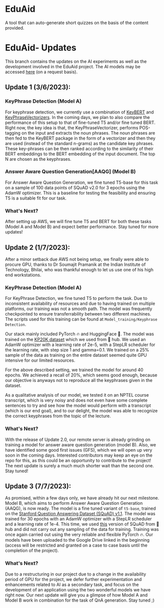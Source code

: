 # EduAid
A tool that can auto-generate short quizzes on the basis of the content provided.
# EduAid- Updates
This branch contains the updates on the AI experiments as well as the development involved in the EduAid project. The AI models may be accessed [here](https://drive.google.com/drive/folders/12Srtnl8zqjO3_MEP85t6X44alc7AGcol?usp=sharing) (on a request basis). 

## Update 1 (3/6/2023): 
### KeyPhrase Detection (Model A)
For keyphrase detection, we currently use a combination of [KeyBERT](https://github.com/MaartenGr/KeyBERT) and [KeyPhraseVectorizers](https://github.com/TimSchopf/KeyphraseVectorizers).
In the coming days, we plan to also compare the performance of this setup to that of fine-tuned T5 and/or fine tuned BERT. Right now, the key idea is that, the KeyPhraseVectorizer,
performs POS-tagging on the input and extracts the noun phrases. The noun phrases are then fed to the KeyBERT package in the form of a vectorizer and then they are used 
(instead of the standard n-grams) as the candidate key phrases. These key-phrases can be then ranked according to the similarity of their BERT embeddings to the BERT embedding
of the input document. The top N are chosen as the keyphrases. 

### Answer Aware Question Generation[AAQG] (Model B)
For Answer Aware Question Generation, we fine tuned T5-base for this task on a sample of 100 data points of SQuAD v2.0 for 3 epochs using the AdamW optimizer. This is a baseline
for testing the feasibility and ensuring T5 is a suitable fit for our task.
### What's Next?

After setting up AWS, we will fine tune T5 and BERT for both these tasks (Model A and Model B) and expect better performance. Stay tuned for more updates!


## Update 2 (1/7/2023):
After a minor setback due AWS not being setup, we finally were able to procure GPU, thanks to Dr Soumajit Pramanik at the Indian Institute of Technology, Bhilai, who was thankful enough to let us use one of his high end workstations. 

### KeyPhrase Detection (Model A)

For KeyPhrase Detection, we fine tuned T5 to perform the task. Due to inconsistent availability of resources and due to having trained on multiple platforms, our training was not a smooth path. The model was frequently checkpointed to ensure transferrability between two different machines. The scripts used for this training can be found at ```Model_training/Keyphrase Detection```. 

Our stack mainly included PyTorch 🔥 and HuggingFace 🤗. 
The model was trained on the [KP20K dataset](https://huggingface.co/datasets/taln-ls2n/kp20k) which we used from 🤗 hub. We used an AdamW optimizer with a learning rate of 2e-5, with a StepLR scheduler for the learning rate, with step size 1 and gamma=0.1. We trained on a 25% sample of the data as training on the entire dataset seemed quite GPU intensive for our limited resources. 

For the above described setting, we trained the model for around 40 epochs. We achieved a recall of 20%, which seems good enough, because our objective is anyways not to reproduce all the keyphrases given in the dataset.

As a qualitative analysis of our model, we tested it on an NPTEL course transcript, which is very noisy and does not even have some complete sentences to try and see how the model would perform with a transcript (which is our end goal), and to our delight, the model was able to recognize the correct keyphrases from the topic of the lecture. 

### What's Next?
With the release of Update 2.0, our remote server is already grinding on training a model for answer aware question generation (model B). Also, we have identified some good first issues (GFS), which we will open up very soon in the coming days. Interested contributors may keep an eye on the repo for this, as this could be an opportunity to contribute to the project! The next update is surely a much much shorter wait than the second one. Stay tuned! 



## Update 3 (7/7/2023):

As promised, within a few days only, we have already hit our next milestone. Model B, which aims to perform Answer Aware Question Generation (AAQG), is now ready. The model is a fine tuned variant of `t5-base`, trained on the [Stanford Question Answering Dataset (SQuAD) v1.1](https://rajpurkar.github.io/SQuAD-explorer/explore/1.1/dev/). The model was trained for 30 epochs with an AdamW optimizer with a StepLR scheduler and a learning rate of 1e-4. This time, we used [this](https://huggingface.co/datasets/squad) version of SQuAD from 🤗 hub and did not carry out any sampling of the data for training. Training was once again carried out using the very reliable and flexible PyTorch 🔥. Our models have been uploaded to the Google Drive linked in the beginning (access will be restricted and granted on a case to case basis until the completion of the project). 

### What's Next?
Due to a restructuring in our project due to a change in the availability period of GPU for the project, we defer further experimentation and enhancements related to AI as a secondary task, and focus on the development of an application using the two wonderful models we have right now. Our next update will give you a glimpse of how Model A and Model B work in combination for the task of QnA generation. Stay tuned ;)

